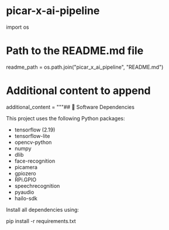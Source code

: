 # picar-x-ai-pipeline

import os

# Path to the README.md file
readme_path = os.path.join("picar_x_ai_pipeline", "README.md")

# Additional content to append
additional_content = """## 🧠 Software Dependencies

This project uses the following Python packages:

- tensorflow (2.19)
- tensorflow-lite
- opencv-python
- numpy
- dlib
- face-recognition
- picamera
- gpiozero
- RPi.GPIO
- speechrecognition
- pyaudio
- hailo-sdk

Install all dependencies using:

pip install -r requirements.txt

